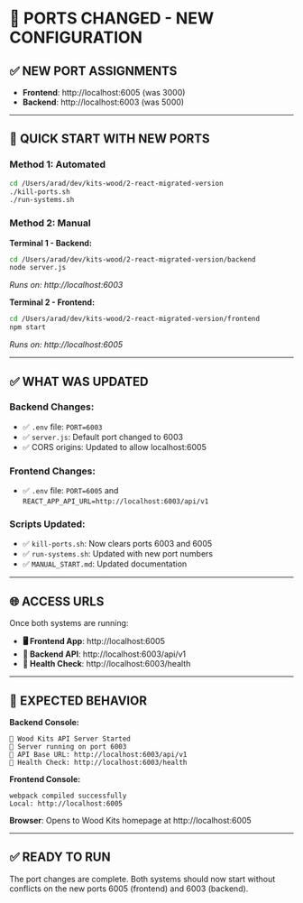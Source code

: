 # 🔄 PORTS CHANGED - NEW CONFIGURATION

## ✅ NEW PORT ASSIGNMENTS

- **Frontend**: http://localhost:6005 (was 3000)
- **Backend**: http://localhost:6003 (was 5000)

---

## 🚀 QUICK START WITH NEW PORTS

### **Method 1: Automated**
```bash
cd /Users/arad/dev/kits-wood/2-react-migrated-version
./kill-ports.sh
./run-systems.sh
```

### **Method 2: Manual**

**Terminal 1 - Backend:**
```bash
cd /Users/arad/dev/kits-wood/2-react-migrated-version/backend
node server.js
```
*Runs on: http://localhost:6003*

**Terminal 2 - Frontend:**
```bash
cd /Users/arad/dev/kits-wood/2-react-migrated-version/frontend
npm start
```
*Runs on: http://localhost:6005*

---

## ✅ WHAT WAS UPDATED

### **Backend Changes:**
- ✅ `.env` file: `PORT=6003`
- ✅ `server.js`: Default port changed to 6003
- ✅ CORS origins: Updated to allow localhost:6005

### **Frontend Changes:**
- ✅ `.env` file: `PORT=6005` and `REACT_APP_API_URL=http://localhost:6003/api/v1`

### **Scripts Updated:**
- ✅ `kill-ports.sh`: Now clears ports 6003 and 6005
- ✅ `run-systems.sh`: Updated with new port numbers
- ✅ `MANUAL_START.md`: Updated documentation

---

## 🌐 ACCESS URLS

Once both systems are running:

- **🖥️ Frontend App**: http://localhost:6005
- **🔌 Backend API**: http://localhost:6003/api/v1
- **💚 Health Check**: http://localhost:6003/health

---

## 🎯 EXPECTED BEHAVIOR

**Backend Console:**
```
🚀 Wood Kits API Server Started
📡 Server running on port 6003
🔗 API Base URL: http://localhost:6003/api/v1
💚 Health Check: http://localhost:6003/health
```

**Frontend Console:**
```
webpack compiled successfully
Local: http://localhost:6005
```

**Browser**: Opens to Wood Kits homepage at http://localhost:6005

---

## ✅ READY TO RUN

The port changes are complete. Both systems should now start without conflicts on the new ports 6005 (frontend) and 6003 (backend).
